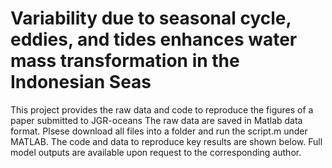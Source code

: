 # Variability due to seasonal cycle, eddies, and tides enhances water mass transformation in the Indonesian Seas
This project provides the raw data and code to reproduce the figures of a paper submitted to JGR-oceans
The raw data are saved in Matlab data format. Plsese download all files into a folder and run the script.m under MATLAB. The code and data to reproduce key results are shown below. Full model outputs are available upon request to the corresponding author.
